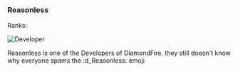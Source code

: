 ### Reasonless
Ranks:

![Developer](https://img.shields.io/static/v1?label=&message=Developer&color=fb7da7)

Reasonless is one of the Developers of DiamondFire. they still doesn't know why everyone spams the :d_Reasonless: emoji 
